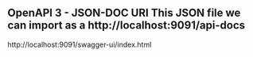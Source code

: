 OpenAPI 3 - JSON-DOC URI 
This JSON file we can import as a 
http://localhost:9091/api-docs
----
http://localhost:9091/swagger-ui/index.html